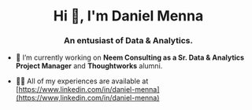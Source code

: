 <h1 align="center">Hi 👋, I'm Daniel Menna</h1>
<h3 align="center">An entusiast of Data & Analytics.</h3>

- 🔭 I’m currently working on **Neem Consulting as a Sr. Data & Analytics Project Manager** and **Thoughtworks** alumni.

- 👨‍💻 All of my experiences are available at [https://www.linkedin.com/in/daniel-menna](https://www,linkedin.com/in/daniel-menna)
